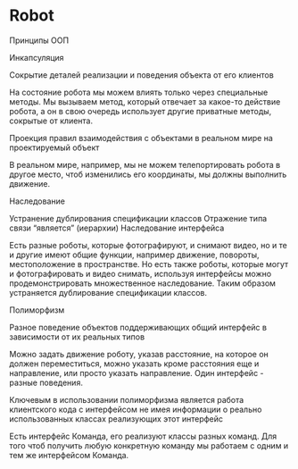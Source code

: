 # Robot
Принципы ООП

Инкапсуляция

Сокрытие деталей реализации и поведения объекта от его клиентов

На состояние робота мы можем влиять только через специальные методы. Мы вызываем метод, который отвечает за какое-то действие робота, а он в свою очередь использует другие приватные методы, сокрытые от клиента.

Проекция правил взаимодействия с объектами в реальном мире на проектируемый объект

В реальном мире, например, мы не можем телепортировать робота в другое место, чтоб изменились его координаты, мы должны выполнить движение.


Наследование

Устранение дублирования спецификации классов
Отражение типа связи “является” (иерархии)
Наследование интерфейса

Есть разные роботы, которые фотографируют, и снимают видео, но и те и другие имеют общие функции, например движение, повороты, местоположение в пространстве. Но есть также роботы, которые могут и фотографировать и видео снимать, используя интерфейсы можно продемонстрировать множественное наследование. Таким образом устраняется дублирование спецификации классов.


Полиморфизм

Разное поведение объектов поддерживающих общий интерфейс в зависимости от их реальных типов

Можно задать движение роботу, указав расстояние, на которое он должен переместиться, можно указать кроме расстояния еще и направление, или просто указать направление. Один интерфейс - разные поведения.

Ключевым в использовании полиморфизма является работа клиентского кода с интерфейсом не имея информации о реально использованных классах реализующих этот интерфейс

Есть интерфейс Команда, его реализуют классы разных команд. Для того чтоб получить любую конкретную команду мы работаем с одним и тем же интерфейсом Команда.
